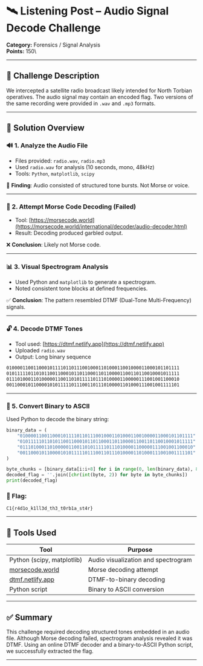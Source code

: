 # 🛰️ Listening Post – Audio Signal Decode Challenge

**Category:** Forensics / Signal Analysis\
**Points:** 150\

---

## 🎯 Challenge Description

We intercepted a satellite radio broadcast likely intended for North Torbian operatives. The audio signal may contain an encoded flag. Two versions of the same recording were provided in `.wav` and `.mp3` formats.

---

## 🧩 Solution Overview

### 🔊 1. Analyze the Audio File

- Files provided: `radio.wav`, `radio.mp3`
- Used `radio.wav` for analysis (10 seconds, mono, 48kHz)
- Tools: `Python`, `matplotlib`, `scipy`

🧠 **Finding**: Audio consisted of structured tone bursts. Not Morse or voice.

---

### 🧪 2. Attempt Morse Code Decoding (Failed)

- Tool: [https://morsecode.world](https://morsecode.world/international/decoder/audio-decoder.html)
- Result: Decoding produced garbled output.

❌ **Conclusion**: Likely not Morse code.

---

### 📊 3. Visual Spectrogram Analysis

- Used Python and `matplotlib` to generate a spectrogram.
- Noted consistent tone blocks at defined frequencies.

✅ **Conclusion**: The pattern resembled DTMF (Dual-Tone Multi-Frequency) signals.

---

### 🔓 4. Decode DTMF Tones

- Tool used: [https://dtmf.netlify.app](https://dtmf.netlify.app)
- Uploaded `radio.wav`
- Output: Long binary sequence

```txt
0100001100110001011110110111001000110100011001000011000101101111
0101111101101011001100010110110001101100001100110110010001011111
0111010001101000001100110101111101110100001100000111001001100010
0011000101100001010111110111001101110100001101000111001001111101
```

---

### 🔡 5. Convert Binary to ASCII

Used Python to decode the binary string:

```python
binary_data = (
    "0100001100110001011110110111001000110100011001000011000101101111"
    "0101111101101011001100010110110001101100001100110110010001011111"
    "0111010001101000001100110101111101110100001100000111001001100010"
    "0011000101100001010111110111001101110100001101000111001001111101"
)

byte_chunks = [binary_data[i:i+8] for i in range(0, len(binary_data), 8)]
decoded_flag = ''.join([chr(int(byte, 2)) for byte in byte_chunks])
print(decoded_flag)
```

### 🏁 Flag:

```
C1{r4d1o_k1ll3d_th3_t0rb1a_st4r}
```

---

## 🧰 Tools Used

| Tool                                                                                | Purpose                             |
| ----------------------------------------------------------------------------------- | ----------------------------------- |
| Python (scipy, matplotlib)                                                          | Audio visualization and spectrogram |
| [morsecode.world](https://morsecode.world/international/decoder/audio-decoder.html) | Morse decoding attempt              |
| [dtmf.netlify.app](https://dtmf.netlify.app)                                        | DTMF-to-binary decoding             |
| Python script                                                                       | Binary to ASCII conversion          |

---

## ✅ Summary

This challenge required decoding structured tones embedded in an audio file. Although Morse decoding failed, spectrogram analysis revealed it was DTMF. Using an online DTMF decoder and a binary-to-ASCII Python script, we successfully extracted the flag.

---

